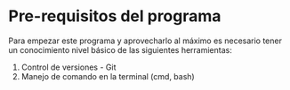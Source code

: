 # Pre-requisitos del programa

Para empezar este programa y aprovecharlo al máximo es necesario tener un conocimiento nivel básico de las siguientes herramientas:

1. Control de versiones - Git
2. Manejo de comando en la terminal \(cmd, bash\)

